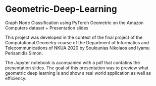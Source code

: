 # Geometric-Deep-Learning
Graph Node Classification using PyTorch Geometric on the Amazon Computers dataset + Presentation slides

This project was developed in the context of the final project of the Computational Geometry course of the Department of Informatics and Telecommunications of NKUA 2020 by Soulounias Nikolaos and Iyamu Perisanidis Simon.

The Jupyter notebook is acompanied with a pdf that contatins the presentation slides. The goal of this presentation was to preview what geometric deep learning is and show a real world application as well as efficiency.
